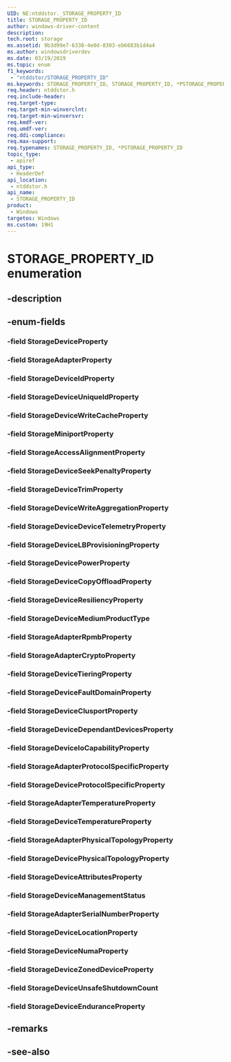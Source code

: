 ```yaml
---
UID: NE:ntddstor._STORAGE_PROPERTY_ID
title: STORAGE_PROPERTY_ID
author: windows-driver-content
description: 
tech.root: storage
ms.assetid: 9b3d99e7-6338-4e0d-8303-eb6683b1d4a4
ms.author: windowsdriverdev
ms.date: 03/19/2019
ms.topic: enum
f1_keywords:
 - "ntddstor/STORAGE_PROPERTY_ID"
ms.keywords: STORAGE_PROPERTY_ID, STORAGE_PROPERTY_ID, *PSTORAGE_PROPERTY_ID, 
req.header: ntddstor.h
req.include-header:
req.target-type:
req.target-min-winverclnt:
req.target-min-winversvr:
req.kmdf-ver:
req.umdf-ver:
req.ddi-compliance:
req.max-support:
req.typenames: STORAGE_PROPERTY_ID, *PSTORAGE_PROPERTY_ID
topic_type: 
 - apiref
api_type: 
 - HeaderDef
api_location: 
 - ntddstor.h
api_name: 
 - STORAGE_PROPERTY_ID
product: 
 - Windows
targetos: Windows
ms.custom: 19H1
---
```


# STORAGE_PROPERTY_ID enumeration

## -description



## -enum-fields

### -field StorageDeviceProperty 
### -field StorageAdapterProperty 
### -field StorageDeviceIdProperty 
### -field StorageDeviceUniqueIdProperty 
### -field StorageDeviceWriteCacheProperty 
### -field StorageMiniportProperty 
### -field StorageAccessAlignmentProperty 
### -field StorageDeviceSeekPenaltyProperty 
### -field StorageDeviceTrimProperty 
### -field StorageDeviceWriteAggregationProperty 
### -field StorageDeviceDeviceTelemetryProperty 
### -field StorageDeviceLBProvisioningProperty 
### -field StorageDevicePowerProperty 
### -field StorageDeviceCopyOffloadProperty 
### -field StorageDeviceResiliencyProperty 
### -field StorageDeviceMediumProductType 
### -field StorageAdapterRpmbProperty 
### -field StorageAdapterCryptoProperty 
### -field StorageDeviceTieringProperty 
### -field StorageDeviceFaultDomainProperty 
### -field StorageDeviceClusportProperty 
### -field StorageDeviceDependantDevicesProperty 
### -field StorageDeviceIoCapabilityProperty 
### -field StorageAdapterProtocolSpecificProperty 
### -field StorageDeviceProtocolSpecificProperty 
### -field StorageAdapterTemperatureProperty 
### -field StorageDeviceTemperatureProperty 
### -field StorageAdapterPhysicalTopologyProperty 
### -field StorageDevicePhysicalTopologyProperty 
### -field StorageDeviceAttributesProperty 
### -field StorageDeviceManagementStatus 
### -field StorageAdapterSerialNumberProperty 
### -field StorageDeviceLocationProperty 
### -field StorageDeviceNumaProperty 
### -field StorageDeviceZonedDeviceProperty 
### -field StorageDeviceUnsafeShutdownCount 
### -field StorageDeviceEnduranceProperty 

## -remarks

## -see-also

